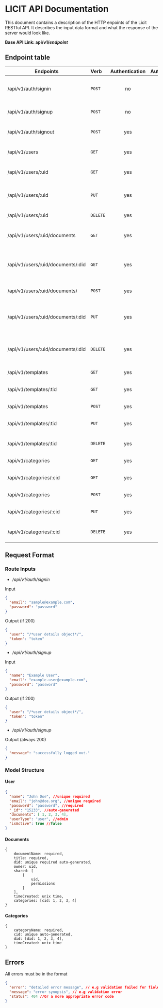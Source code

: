 # LICIT API Documentation
This document contains a description of the HTTP enpoints of the Licit RESTful API. It describes the input data format and what the response of the server would look like.

**Base API Link: api/v1/*endpoint***

## Endpoint table

|Endpoints                    |Verb      | Authentication | Authorization | Description |
|---|:---|:---:|:---:|:---|
| /api/v1/auth/signin                | `POST`   | no    | no    | Get authenticated from this route        |
| /api/v1/auth/signup                | `POST`   | no    | no    | Create a new user via this route        |
| /api/v1/auth/signout               | `POST`   | yes   | no    | Log a user out of the service        |
| /api/v1/users                      | `GET`    | yes   | yes   | Get a list of all users on the platform        |
| /api/v1/users/:uid                 | `GET`    | yes   | no    | Get a particular user        |
| /api/v1/users/:uid                 | `PUT`    | yes   | no    | Updates a particular users' information        |
| /api/v1/users/:uid                 | `DELETE` | yes   | no    | Remove a user        |
| /api/v1/users/:uid/documents       | `GET`    | yes   | yes   | Get the specified users' documents        |
| /api/v1/users/:uid/documents/:did  | `GET`    | yes   | yes   | Get the specified document of the specified user        |
| /api/v1/users/:uid/documents/      | `POST`   | yes   | no    | Create a new user document        |
| /api/v1/users/:uid/documents/:did  | `PUT`    | yes   | no    | Update a specified document of a specified user        |
| /api/v1/users/:uid/documents/:did  | `DELETE` | yes   | no    | Delete a specified document of a specified user        |
| /api/v1/templates              | `GET`    | yes    | no     | Get all templates        |
| /api/v1/templates/:tid         | `GET`    | yes    | no     | Get a specific template        |
| /api/v1/templates              | `POST`   | yes    | yes    | Create a new template        |
| /api/v1/templates/:tid         | `PUT`    | yes    | yes    | Update a specified template        |
| /api/v1/templates/:tid         | `DELETE` | yes    | yes    | Remove a specified template        |
| /api/v1/categories             | `GET`    | yes    | yes    | Get all categories        |
| /api/v1/categories/:cid        | `GET`    | yes    | no     | Get a specific category        |
| /api/v1/categories             | `POST`   | yes    | yes    | Create a new category        |
| /api/v1/categories/:cid        | `PUT`    | yes    | yes    | Update a specified category        |
| /api/v1/categories/:cid        | `DELETE` | yes    | yes    | Remove a  specified category        |

## Request Format
### Route Inputs
- */api/v1/auth/signin*

Input
```json
{
  "email": "sample@example.com",
  "password": "password"
}
```

Output (if 200)
```json
{
  "user": "/*user details object*/",
  "token": "token"
}
```

- */api/v1/auth/signup*

Input
```json
{
  "name": "Example User",
  "email": "example.user@example.com",
  "password": "password"
}
```

Output (if 200)
```json
{
  "user": "/*user details object*/",
  "token": "token"
}
```

- */api/v1/auth/signup*

Output (always 200)
```json
{
  "message": "successfully logged out."
}
```

### Model Structure
#### User
```json
{
  "name": "John Doe", //unique required
  "email": "john@doe.org", //unique required
  "password": "password", //required
  "_id": "15233", //auto-generated
  "documents": [ 1, 2, 3, 4],
  "userType": "user", //admin
  "isActive": true //false
}
```
#### Documents
```
{
    documentName: required,
    title: required,
    did: unique required auto-generated,
    owner: uid,
    shared: [
    	{
            uid,
            permissions
        }
    ],
    timeCreated: unix time,
    categories: [cid: 1, 2, 3, 4]
}
```
#### Categories
```
{
    categoryName: required,
    cid: unique auto-generated,
    did: [did: 1, 2, 3, 4],
    timeCreated: unix time
}
```

## Errors
All errors must be in the format
```json
{
  "error": "detailed error message", // e.g validation failed for field 'email'
  "message": "error synopsis", // e.g validation error
  "status": 404 //Or a more appropriate error code
}
```